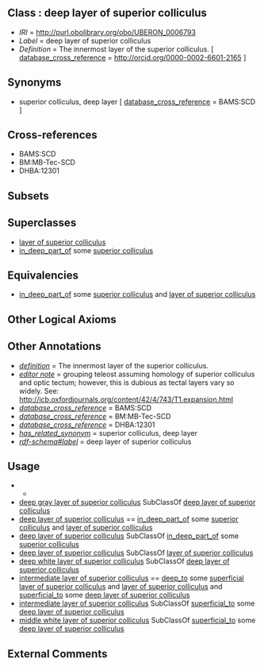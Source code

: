 
## Class : deep layer of superior colliculus

 * *IRI* = http://purl.obolibrary.org/obo/UBERON_0006793
 * *Label* = deep layer of superior colliculus
 * *Definition* = The innermost layer of the superior colliculus. [ [database_cross_reference](../../ef/oboInOwl#hasDbXref.md) = http://orcid.org/0000-0002-6601-2165 ]

## Synonyms

 * superior colliculus, deep layer [ [database_cross_reference](../../ef/oboInOwl#hasDbXref.md) = BAMS:SCD ]

## Cross-references

 * BAMS:SCD
 * BM:MB-Tec-SCD
 * DHBA:12301

## Subsets


## Superclasses

 * [layer of superior colliculus](../../UBERON/83/UBERON_0006783.md)
 * [in_deep_part_of](../../BSPO/01/BSPO_0001101.md) some [superior colliculus](../../UBERON/45/UBERON_0001945.md)

## Equivalencies

 * [in_deep_part_of](../../BSPO/01/BSPO_0001101.md) some [superior colliculus](../../UBERON/45/UBERON_0001945.md) and [layer of superior colliculus](../../UBERON/83/UBERON_0006783.md)

## Other Logical Axioms


## Other Annotations

 * *[definition](../../IAO/15/IAO_0000115.md)* = The innermost layer of the superior colliculus.
 * *[editor note](../../IAO/16/IAO_0000116.md)* = grouping teleost assuming homology of superior colliculus and optic tectum; however, this is dubious as tectal layers vary so widely. See: http://icb.oxfordjournals.org/content/42/4/743/T1.expansion.html
 * *[database_cross_reference](../../ef/oboInOwl#hasDbXref.md)* = BAMS:SCD
 * *[database_cross_reference](../../ef/oboInOwl#hasDbXref.md)* = BM:MB-Tec-SCD
 * *[database_cross_reference](../../ef/oboInOwl#hasDbXref.md)* = DHBA:12301
 * *[has_related_synonym](../../ym/oboInOwl#hasRelatedSynonym.md)* = superior colliculus, deep layer
 * *[rdf-schema#label](../../el/rdf-schema#label.md)* = deep layer of superior colliculus

## Usage

 * -
 * [deep gray layer of superior colliculus](../../UBERON/89/UBERON_0006789.md) SubClassOf [deep layer of superior colliculus](../../UBERON/93/UBERON_0006793.md)
 * [deep layer of superior colliculus](../../UBERON/93/UBERON_0006793.md) == [in_deep_part_of](../../BSPO/01/BSPO_0001101.md) some [superior colliculus](../../UBERON/45/UBERON_0001945.md) and [layer of superior colliculus](../../UBERON/83/UBERON_0006783.md)
 * [deep layer of superior colliculus](../../UBERON/93/UBERON_0006793.md) SubClassOf [in_deep_part_of](../../BSPO/01/BSPO_0001101.md) some [superior colliculus](../../UBERON/45/UBERON_0001945.md)
 * [deep layer of superior colliculus](../../UBERON/93/UBERON_0006793.md) SubClassOf [layer of superior colliculus](../../UBERON/83/UBERON_0006783.md)
 * [deep white layer of superior colliculus](../../UBERON/90/UBERON_0006790.md) SubClassOf [deep layer of superior colliculus](../../UBERON/93/UBERON_0006793.md)
 * [intermediate layer of superior colliculus](../../UBERON/92/UBERON_0006792.md) == [deep_to](../../BSPO/07/BSPO_0000107.md) some [superficial layer of superior colliculus](../../UBERON/91/UBERON_0006791.md) and [layer of superior colliculus](../../UBERON/83/UBERON_0006783.md) and [superficial_to](../../BSPO/08/BSPO_0000108.md) some [deep layer of superior colliculus](../../UBERON/93/UBERON_0006793.md)
 * [intermediate layer of superior colliculus](../../UBERON/92/UBERON_0006792.md) SubClassOf [superficial_to](../../BSPO/08/BSPO_0000108.md) some [deep layer of superior colliculus](../../UBERON/93/UBERON_0006793.md)
 * [middle white layer of superior colliculus](../../UBERON/87/UBERON_0006787.md) SubClassOf [superficial_to](../../BSPO/08/BSPO_0000108.md) some [deep layer of superior colliculus](../../UBERON/93/UBERON_0006793.md)

## External Comments

